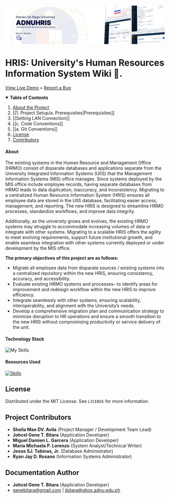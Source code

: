 ![adnuhris-cover](assets/Cover.png)

# HRIS: University's Human Resources Information System Wiki 📖.

[View Live Demo](https://services.adnu.edu.ph/hris) • [Report a Bug](https://mis-git.adnu.edu.ph/misadnu/hris/issues)

<details open>
<summary><b>Table of Contents</b></summary>

1. [About the Project](#about)
2. [[1. Project Setup/a. Prerequisites|Prerequisites]]
3. [[Setting LAN Connection]]
4. [[c. Code Conventions]]
5. [[a. Git Conventions]]
6. [License](#license)
7. [Contributors](#contributors)
 </details>

#### **About**

The existing systems in the Human Resource and Management Office (HRMO) consist of disparate databases and applications separate from the University Integrated Information Systems (UIIS) that the Management Information Systems (MIS) office manages. Since systems deployed by the MIS office include employee records, having separate databases from HRMO leads to data duplication, inaccuracy, and inconsistency. Migrating to a centralized Human Resource Information System (HRIS) ensures all employee data are stored in the UIIS database, facilitating easier access, management, and reporting. The new HRIS is designed to streamline HRMO processes, standardize workflows, and improve data integrity.

Additionally, as the university grows and evolves, the existing HRMO systems may struggle to accommodate increasing volumes of data or integrate with other systems. Migrating to a scalable HRIS offers the agility to meet evolving requirements, support future institutional growth, and enable seamless integration with other systems currently deployed or under development by the MIS office.

**The primary objectives of this project are as follows:**

-   Migrate all employee data from disparate sources / existing systems into a centralized repository within the new HRIS, ensuring consistency, accuracy, and accessibility.
-   Evaluate existing HRMO systems and processes– to identify areas for improvement and redesign workflow within the new HRIS to improve efficiency.
-   Integrate seamlessly with other systems, ensuring scalability, interoperability, and alignment with the University’s needs.
-   Develop a comprehensive migration plan and communication strategy to minimize disruption to HR operations and ensure a smooth transition to the new HRIS without compromising productivity or service delivery of the unit.

#### **Technology Stack**

![My Skills](https://go-skill-icons.vercel.app/api/icons?i=nodejs,php,livewire,oracle,tailwind,html,js,css,scss,composer&theme=light)

#### **Resources Used**

[![Skills](https://skillicons.dev/icons?i=git,gitlab,figma,vite,vscode)](https://skillicons.dev)

## **License**

Distributed under the MIT License. See `LICENSE` for more information.

## **Project Contributors**

-   **Sheila Mae DV. Avila** (Project Manager / Development Team Lead)
-   **Johcel Gene T. Bitara** (Application Developer)
-   **Miguel Damien L. Garcera** (Application Developer)
-   **Maria Michaela P. Lorenzo** (System Analyst/Technical Writer)
-   **Jesus SJ. Tabinas, Jr.** (Database Administrator)
-   **Ryan Jay D. Rosano** (Information Systems Administrator)

## **Documentation Author**

- **Johcel Gene T. Bitara** (Application Developer)
- genebitara@gmail.com | jbitara@gbox.adnu.edu.ph